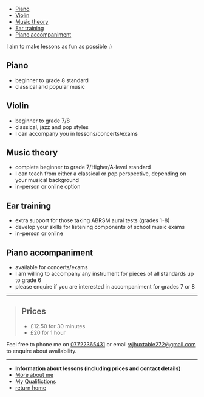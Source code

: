 - [Piano](#piano)
- [Violin](#violin)
- [Music theory](#music-theory)
- [Ear training](#ear-training)
- [Piano accompaniment](#piano-accompaniment)


I aim to make lessons as fun as possible :)


## Piano
- beginner to grade 8 standard
- classical and popular music

## Violin
- beginner to grade 7/8
- classical, jazz and pop styles
- I can accompany you in lessons/concerts/exams

## Music theory
- complete beginner to grade 7/Higher/A-level standard
- I can teach from either a classical or pop perspective, depending on your musical background
- in-person or online option

## Ear training
- extra support for those taking ABRSM aural tests (grades 1-8)
- develop your skills for listening components of school music exams
- in-person or online

## Piano accompaniment
- available for concerts/exams
- I am willing to accompany any instrument for pieces of all standards up to grade 6
- please enquire if you are interested in accompaniment for grades 7 or 8

---

>## Prices
>- £12.50 for 30 minutes
>- £20 for 1 hour

Feel free to phone me on [07722365431](tel:07722365431) or email [wjhuxtable272@gmail.com](mailto:wjhuxtable272@gmail.com) to enquire about availability. 

---
- **Information about lessons (including prices and contact details)**
- [More about me](about.md)
- [My Qualifictions](qualifications.md)
- [return home](index.md)